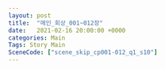 ```yaml
---
layout: post
title:  "메인_회상_001~012장"
date:   2021-02-16 20:00:00 +0000
categories: Main
Tags: Story Main
SceneCode: ["scene_skip_cp001-012_q1_s10"]
---
```

